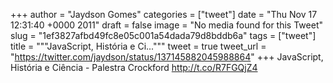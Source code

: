 
+++
author = "Jaydson Gomes"
categories = ["tweet"]
date = "Thu Nov 17 12:31:40 +0000 2011"
draft = false
image = "No media found for this Tweet"
slug = "1ef3827afbd49fc8e05c001a54dada79d8bddb6a"
tags = ["tweet"]
title = """JavaScript, História e Ci..."""
tweet = true
tweet_url = "https://twitter.com/jaydson/status/137145882045988864"
+++
JavaScript, História e Ciência - Palestra Crockford http://t.co/R7FGQjZ4
